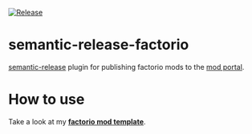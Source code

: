[![Release](https://github.com/fgardt/semantic-release-factorio/actions/workflows/release.yml/badge.svg?branch=main)](https://github.com/fgardt/semantic-release-factorio/actions/workflows/release.yml)

# semantic-release-factorio

[semantic-release](https://github.com/semantic-release/semantic-release) plugin for publishing factorio mods to the [mod portal](https://mods.factorio.com).

# How to use

Take a look at my [**factorio mod template**](https://github.com/fgardt/factorio-mod-template).
